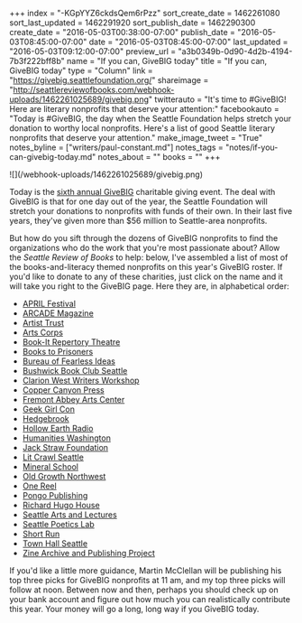 +++
index = "-KGpYYZ6ckdsQem6rPzz"
sort_create_date = 1462261080
sort_last_updated = 1462291920
sort_publish_date = 1462290300
create_date = "2016-05-03T00:38:00-07:00"
publish_date = "2016-05-03T08:45:00-07:00"
date = "2016-05-03T08:45:00-07:00"
last_updated = "2016-05-03T09:12:00-07:00"
preview_url = "a3b0349b-0d90-4d2b-4194-7b3f222bff8b"
name = "If you can, GiveBIG today"
title = "If you can, GiveBIG today"
type = "Column"
link = "https://givebig.seattlefoundation.org/"
shareimage = "http://seattlereviewofbooks.com/webhook-uploads/1462261025689/givebig.png"
twitterauto = "It's time to #GiveBIG! Here are literary nonprofits that deserve your attention:"
facebookauto = "Today is #GiveBIG, the day when the Seattle Foundation helps stretch your donation to worthy local nonprofits. Here's a list of good Seattle literary nonprofits that deserve your attention."
make_image_tweet = "True"
notes_byline = ["writers/paul-constant.md"]
notes_tags = "notes/if-you-can-givebig-today.md"
notes_about = ""
books = ""
+++
<p class="image">![](/webhook-uploads/1462261025689/givebig.png)</p>

Today is the [sixth annual GiveBIG](https://givebig.seattlefoundation.org/) charitable giving event. The deal with GiveBIG is that for one day out of the year, the Seattle Foundation will stretch your donations to nonprofits with funds of their own. In their last five years, they've given more than $56 million to Seattle-area nonprofits. 

But how do you sift through the dozens of GiveBIG nonprofits to find the organizations who do the work that you're most passionate about? Allow the *Seattle Review of Books* to help: below, I've assembled a list of most of the books-and-literacy themed nonprofits on this year's GiveBIG roster. If you'd like to donate to any of these charities, just click on the name and it will take you right to the GiveBIG page. Here they are, in alphabetical order:

* [APRIL Festival](https://givebig.seattlefoundation.org/npo/april)
* [ARCADE Magazine](https://givebig.seattlefoundation.org/npo/arcade)
* [Artist Trust](https://givebig.seattlefoundation.org/npo/artist-trust)
* [Arts Corps](https://givebig.seattlefoundation.org/npo/arts-corps-1)
* [Book-It Repertory Theatre](https://givebig.seattlefoundation.org/npo/book-it-repertory-theatre)
* [Books to Prisoners](https://givebig.seattlefoundation.org/npo/books-to-prisoners)
* [Bureau of Fearless Ideas](https://givebig.seattlefoundation.org/npo/the-greater-seattle-bureau-of-fearless-ideas)
* [Bushwick Book Club Seattle](https://givebig.seattlefoundation.org/npo/bushwick-northwest)
* [Clarion West Writers Workshop](https://givebig.seattlefoundation.org/npo/clarion-west)
* [Copper Canyon Press](https://givebig.seattlefoundation.org/npo/copper-canyon-press)
* [Fremont Abbey Arts Center](https://givebig.seattlefoundation.org/npo/fremont-abbey-arts-center-1)
* [Geek Girl Con]( https://givebig.seattlefoundation.org/npo/geekgirlcon)
* [Hedgebrook](https://givebig.seattlefoundation.org/npo/hedgebrook-foundation)
* [Hollow Earth Radio](https://givebig.seattlefoundation.org/npo/hollow-earth-radio)
* [Humanities Washington](https://givebig.seattlefoundation.org/npo/humanities-washington)
* [Jack Straw Foundation](https://givebig.seattlefoundation.org/npo/jack-straw-foundation)
* [Lit Crawl Seattle](https://givebig.seattlefoundation.org/npo/lit-crawl-seattle)
* [Mineral School](https://givebig.seattlefoundation.org/npo/mineral-school)
* [Old Growth Northwest](https://givebig.seattlefoundation.org/npo/old-growth-northwest)
* [One Reel](https://givebig.seattlefoundation.org/npo/one-reel-1)
* [Pongo Publishing](https://givebig.seattlefoundation.org/npo/pongo-publishing)
* [Richard Hugo House](https://givebig.seattlefoundation.org/npo/richard-hugo-house-1)
* [Seattle Arts and Lectures](https://givebig.seattlefoundation.org/npo/seattle-arts-lectures-1)
* [Seattle Poetics Lab](https://givebig.seattlefoundation.org/npo/splab-seattle-poetics-lab)
* [Short Run](https://givebig.seattlefoundation.org/npo/short-run-seattle)
* [Town Hall Seattle]( https://givebig.seattlefoundation.org/npo/town-hall-association)
* [Zine Archive and Publishing Project](https://givebig.seattlefoundation.org/npo/zine-archive-and-publishing-project)

If you'd like a little more guidance, Martin McClellan will be publishing his top three picks for GiveBIG nonprofits at 11 am, and my top three picks will follow at noon. Between now and then, perhaps you should check up on your bank account and figure out how much you can realistically contribute this year. Your money will go a long, long way if you GiveBIG today.